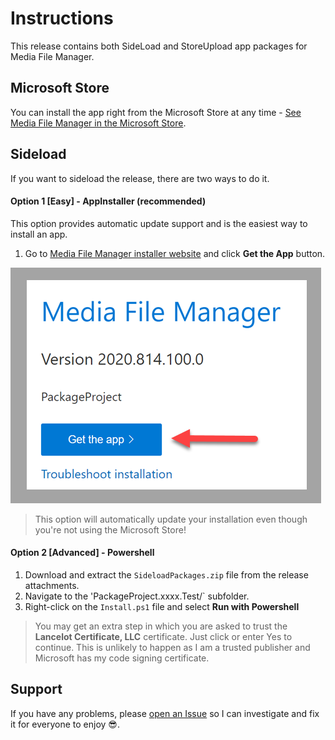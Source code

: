 # Instructions

This release contains both SideLoad and StoreUpload app packages for Media File Manager.

## Microsoft Store

You can install the app right from the Microsoft Store at any time - [See Media File Manager in the Microsoft Store](https://www.microsoft.com/en-us/p/media-file-manager/9pd3jfk7w5mb).

## Sideload

If you want to sideload the release, there are two ways to do it.

#### Option 1 [Easy] - AppInstaller (recommended)

This option provides automatic update support and is the easiest way to install an app.
 
1. Go to [Media File Manager installer website](https://dvlup.blob.core.windows.net/general-app-files/Installers/MediaFileManager/index.html) and click **Get the App** button.

![Screenshot of Get the App button](https://github.com/LanceMcCarthy/MediaFileManager/blob/main/.images/SideLoadPageSS.png)

> This option will automatically update your installation even though you're not using the Microsoft Store!

#### Option 2 [Advanced] - Powershell

1. Download and extract the `SideloadPackages.zip` file from the release attachments.
2. Navigate to the 'PackageProject.xxxx.Test/` subfolder.
3. Right-click on the `Install.ps1` file and select **Run with Powershell**

> You may get an extra step in which you are asked to trust the **Lancelot Certificate, LLC** certificate. Just click or enter Yes to continue. This is unlikely to happen as I am a trusted publisher and Microsoft has my code signing certificate.

## Support

If you have any problems, please [open an Issue](https://github.com/LanceMcCarthy/MediaFileManager/issues) so I can investigate and fix it for everyone to enjoy 😎.